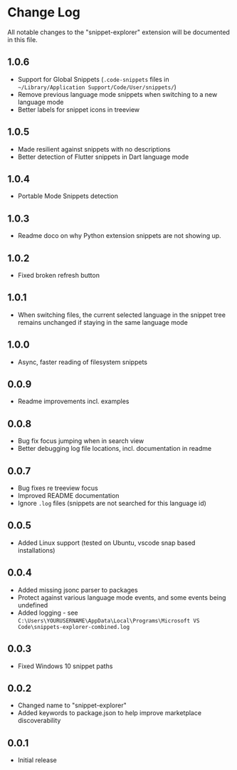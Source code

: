 # Change Log

All notable changes to the "snippet-explorer" extension will be documented in this file.

## 1.0.6

- Support for Global Snippets (`.code-snippets` files in `~/Library/Application Support/Code/User/snippets/`)
- Remove previous language mode snippets when switching to a new language mode
- Better labels for snippet icons in treeview

## 1.0.5

- Made resilient against snippets with no descriptions
- Better detection of Flutter snippets in Dart language mode

## 1.0.4

- Portable Mode Snippets detection
  
## 1.0.3

- Readme doco on why Python extension snippets are not showing up.

## 1.0.2

- Fixed broken refresh button

## 1.0.1

- When switching files, the current selected language in the snippet tree remains unchanged if staying in the same language mode

## 1.0.0

- Async, faster reading of filesystem snippets

## 0.0.9

- Readme improvements incl. examples

## 0.0.8

- Bug fix focus jumping when in search view
- Better debugging log file locations, incl. documentation in readme

## 0.0.7

- Bug fixes re treeview focus
- Improved README documentation
- Ignore `.log` files (snippets are not searched for this language id)

## 0.0.5

- Added Linux support (tested on Ubuntu, vscode snap based installations)

## 0.0.4

- Added missing jsonc parser to packages
- Protect against various language mode events, and some events being undefined
- Added logging - see `C:\Users\YOURUSERNAME\AppData\Local\Programs\Microsoft VS Code\snippets-explorer-combined.log`

## 0.0.3

- Fixed Windows 10 snippet paths

## 0.0.2

- Changed name to "snippet-explorer"
- Added keywords to package.json to help improve marketplace discoverability

## 0.0.1

- Initial release
